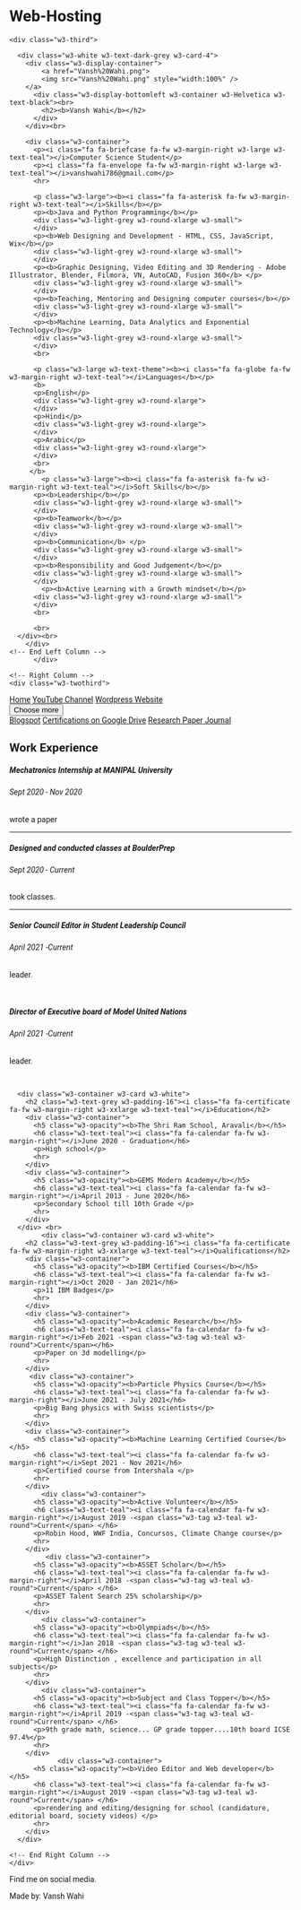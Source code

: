 # Web-Hosting
<!DOCTYPE html>
<html>
<title>CV website</title>
<meta charset="UTF-8">
<meta name="viewport" content="width=device-width, initial-scale=1">
<link rel="stylesheet" href="https://www.w3schools.com/w3css/4/w3.css">
<link rel='stylesheet' href='https://fonts.googleapis.com/css?family=Roboto'>
<link rel="stylesheet" href="https://cdnjs.cloudflare.com/ajax/libs/font-awesome/4.7.0/css/font-awesome.min.css">
<style>
html,body,h1,h2,h3,h4,h5,h6 {font-family: "Roboto", Helvetica, sans-serif}
</style>
<body 
class="w3-teal" >

<!-- Page Container -->
<div class="w3-content w3-margin-top" style="max-width:1400px;">
  <!-- The Grid -->
      <div class="w3-row-padding">

<!-- Left Column -->
    <div class="w3-third">

      <div class="w3-white w3-text-dark-grey w3-card-4">
        <div class="w3-display-container">
            <a href="Vansh%20Wahi.png">
            <img src="Vansh%20Wahi.png" style="width:100%" />
        </a>
          <div class="w3-display-bottomleft w3-container w3-Helvetica w3-text-black"><br>
            <h2><b>Vansh Wahi</b></h2>
          </div>
        </div><br>

        <div class="w3-container">
          <p><i class="fa fa-briefcase fa-fw w3-margin-right w3-large w3-text-teal"></i>Computer Science Student</p>
          <p><i class="fa fa-envelope fa-fw w3-margin-right w3-large w3-text-teal"></i>vanshwahi786@gmail.com</p>
          <hr>

          <p class="w3-large"><b><i class="fa fa-asterisk fa-fw w3-margin-right w3-text-teal"></i>Skills</b></p>
          <p><b>Java and Python Programming</b></p>
          <div class="w3-light-grey w3-round-xlarge w3-small">
          </div>
          <p><b>Web Designing and Development - HTML, CSS, JavaScript, Wix</b></p>
          <div class="w3-light-grey w3-round-xlarge w3-small">
          </div>
          <p><b>Graphic Designing, Video Editing and 3D Rendering - Adobe Illustrator, Blender, Filmora, VN, AutoCAD, Fusion 360</b> </p>
          <div class="w3-light-grey w3-round-xlarge w3-small">
          </div>
          <p><b>Teaching, Mentoring and Designing computer courses</b></p>
          <div class="w3-light-grey w3-round-xlarge w3-small">
          </div>
          <p><b>Machine Learning, Data Analytics and Exponential Technology</b></p>
          <div class="w3-light-grey w3-round-xlarge w3-small">
          </div>
          <br>

          <p class="w3-large w3-text-theme"><b><i class="fa fa-globe fa-fw w3-margin-right w3-text-teal"></i>Languages</b></p>
          <b>
          <p>English</p>
          <div class="w3-light-grey w3-round-xlarge">
          </div>
          <p>Hindi</p>
          <div class="w3-light-grey w3-round-xlarge">
          </div>
          <p>Arabic</p>
          <div class="w3-light-grey w3-round-xlarge">
          </div>
          <br>
         </b>
            <p class="w3-large"><b><i class="fa fa-asterisk fa-fw w3-margin-right w3-text-teal"></i>Soft Skills</b></p>
          <p><b>Leadership</b></p>
          <div class="w3-light-grey w3-round-xlarge w3-small">
          </div>
          <p><b>Teamwork</b></p>
          <div class="w3-light-grey w3-round-xlarge w3-small">
          </div>
          <p><b>Communication</b> </p>
          <div class="w3-light-grey w3-round-xlarge w3-small">
          </div>
          <p><b>Responsibility and Good Judgement</b></p>
          <div class="w3-light-grey w3-round-xlarge w3-small">
          </div>
            <p><b>Active Learning with a Growth mindset</b></p>
          <div class="w3-light-grey w3-round-xlarge w3-small">
          </div>
          <br>
         
          <br>
      </div><br>
        </div>
    <!-- End Left Column -->
          </div>
           
    <!-- Right Column -->
    <div class="w3-twothird">

<div class="w3-top w3-border">
<div class="w3-bar">
<div class="w3-bar w3-black">
  <a href="file:///C:/Users/admin/Desktop/My%20website/CV%20website.html#" class="w3-bar-item w3-button w3-mobile w3-green">Home</a>
  <a href="https://www.youtube.com/channel/UCgi3uHTOmtQR0nR5fV-QomQ/featured" class="w3-bar-item w3-button w3-mobile">YouTube Channel</a>
  <a href="https://vanshwahiblogs.wordpress.com/" class="w3-bar-item w3-button w3-mobile">Wordpress Website</a>
  <div class="w3-dropdown-hover w3-mobile">
    <button class="w3-button">Choose more <i class="fa fa-caret-down"></i></button>
    <div class="w3-dropdown-content w3-bar-block w3-dark-grey">
      <a href="https://vanshwahiblogs.blogspot.com/" class="w3-bar-item w3-button w3-mobile">Blogspot</a>
      <a href="#" class="w3-bar-item w3-button w3-mobile">Certifications on Google Drive</a>
      <a href="https://www.isroset.org/journal/IJSRCSE/peer_review_policy.php" class="w3-bar-item w3-button w3-mobile">Research Paper Journal</a>
    </div>
  </div>
</div>
    </div>
</div>
      <div class="w3-container w3-card w3-white w3-margin-bottom">
        <h2 class="w3-text-grey w3-padding-16"><i class="fa fa-suitcase fa-fw w3-margin-right w3-xxlarge w3-text-teal"></i>Work Experience </h2>
        <div class="w3-container">
          <h5 class="w3-opacity"><b>Mechatronics Internship at MANIPAL University</b></h5>
          <h6 class="w3-text-teal"><i class="fa fa-calendar fa-fw w3-margin-right"></i>Sept 2020 - Nov 2020</h6>
          <p>wrote a paper</p>
          <hr>
        </div>
        <div class="w3-container">
          <h5 class="w3-opacity"><b> Designed and conducted classes at BoulderPrep</b></h5>
          <h6 class="w3-text-teal"><i class="fa fa-calendar fa-fw w3-margin-right"></i>Sept 2020 - <span class="w3-tag w3-teal w3-round">Current</span></h6>
          <p>took classes.</p>
          <hr>
        </div>
        <div class="w3-container">
          <h5 class="w3-opacity"><b>Senior Council Editor in Student Leadership Council</b></h5>
          <h6 class="w3-text-teal"><i class="fa fa-calendar fa-fw w3-margin-right"></i>April 2021 -<span class="w3-tag w3-teal w3-round">Current</span></h6>
          <p>leader. </p><br>
        </div>
      <div class="w3-container">
          <h5 class="w3-opacity"><b>Director of Executive board of Model United Nations</b></h5>
          <h6 class="w3-text-teal"><i class="fa fa-calendar fa-fw w3-margin-right"></i>April 2021 -<span class="w3-tag w3-teal w3-round">Current</span></h6>
          <p>leader. </p><br>
        </div>
            </div>

      <div class="w3-container w3-card w3-white">
        <h2 class="w3-text-grey w3-padding-16"><i class="fa fa-certificate fa-fw w3-margin-right w3-xxlarge w3-text-teal"></i>Education</h2>
        <div class="w3-container">
          <h5 class="w3-opacity"><b>The Shri Ram School, Aravali</b></h5>
          <h6 class="w3-text-teal"><i class="fa fa-calendar fa-fw w3-margin-right"></i>June 2020 - Graduation</h6>
          <p>High school</p>
          <hr>
        </div>
        <div class="w3-container">
          <h5 class="w3-opacity"><b>GEMS Modern Academy</b></h5>
          <h6 class="w3-text-teal"><i class="fa fa-calendar fa-fw w3-margin-right"></i>April 2013 - June 2020</h6>
          <p>Secondary School till 10th Grade </p>
          <hr>
        </div>
      </div> <br>
            <div class="w3-container w3-card w3-white">
        <h2 class="w3-text-grey w3-padding-16"><i class="fa fa-certificate fa-fw w3-margin-right w3-xxlarge w3-text-teal"></i>Qualifications</h2>
        <div class="w3-container">
          <h5 class="w3-opacity"><b>IBM Certified Courses</b></h5>
          <h6 class="w3-text-teal"><i class="fa fa-calendar fa-fw w3-margin-right"></i>Oct 2020 - Jan 2021</h6>
          <p>11 IBM Badges</p>
          <hr>
        </div>
        <div class="w3-container">
          <h5 class="w3-opacity"><b>Academic Research</b></h5>
          <h6 class="w3-text-teal"><i class="fa fa-calendar fa-fw w3-margin-right"></i>Feb 2021 -<span class="w3-tag w3-teal w3-round">Current</span></h6>
          <p>Paper on 3d modelling</p>
          <hr>
        </div>
         <div class="w3-container">
          <h5 class="w3-opacity"><b>Particle Physics Course</b></h5>
          <h6 class="w3-text-teal"><i class="fa fa-calendar fa-fw w3-margin-right"></i>June 2021 - July 2021</h6>
          <p>Big Bang physics with Swiss scientists</p>
          <hr>
        </div>
        <div class="w3-container">
          <h5 class="w3-opacity"><b>Machine Learning Certified Course</b></h5>
          <h6 class="w3-text-teal"><i class="fa fa-calendar fa-fw w3-margin-right"></i>Sept 2021 - Nov 2021</h6>
          <p>Certified course from Intershala </p>
          <hr>
        </div>
            <div class="w3-container">
          <h5 class="w3-opacity"><b>Active Volunteer</b></h5>
          <h6 class="w3-text-teal"><i class="fa fa-calendar fa-fw w3-margin-right"></i>August 2019 -<span class="w3-tag w3-teal w3-round">Current</span> </h6>
          <p>Robin Hood, WWF India, Concursos, Climate Change course</p>
          <hr>
        </div>
             <div class="w3-container">
          <h5 class="w3-opacity"><b>ASSET Scholar</b></h5>
          <h6 class="w3-text-teal"><i class="fa fa-calendar fa-fw w3-margin-right"></i>April 2018 -<span class="w3-tag w3-teal w3-round">Current</span> </h6>
          <p>ASSET Talent Search 25% scholarship</p>
          <hr>
        </div>
            <div class="w3-container">
          <h5 class="w3-opacity"><b>Olympiads</b></h5>
          <h6 class="w3-text-teal"><i class="fa fa-calendar fa-fw w3-margin-right"></i>Jan 2018 -<span class="w3-tag w3-teal w3-round">Current</span> </h6>
          <p>High Distinction , excellence and participation in all subjects</p>
          <hr>
        </div>
            <div class="w3-container">
          <h5 class="w3-opacity"><b>Subject and Class Topper</b></h5>
          <h6 class="w3-text-teal"><i class="fa fa-calendar fa-fw w3-margin-right"></i>April 2019 -<span class="w3-tag w3-teal w3-round">Current</span> </h6>
          <p>9th grade math, science... GP grade topper....10th board ICSE 97.4%</p>
          <hr>
        </div>
                <div class="w3-container">
          <h5 class="w3-opacity"><b>Video Editor and Web developer</b></h5>
          <h6 class="w3-text-teal"><i class="fa fa-calendar fa-fw w3-margin-right"></i>August 2019 -<span class="w3-tag w3-teal w3-round">Current</span> </h6>
          <p>rendering and editing/designing for school (candidature, editorial board, society videos) </p>
          <hr>
        </div>
      </div>
        
    <!-- End Right Column -->
    </div>

  <!-- End Grid -->
  </div>

  <!-- End Page Container -->
</div>

<footer class="w3-container w3-teal w3-center w3-margin-top">
  <p>Find me on social media.</p>
  <i class="fa fa-facebook-official w3-hover-opacity"></i>
  <i class="fa fa-instagram w3-hover-opacity"></i>
  <i class="fa fa-snapchat w3-hover-opacity"></i>
  <i class="fa fa-pinterest-p w3-hover-opacity"></i>
  <i class="fa fa-twitter w3-hover-opacity"></i>
  <i class="fa fa-linkedin w3-hover-opacity"></i>
  <p> Made by: Vansh Wahi </p>
</footer>
</body>
</html>
